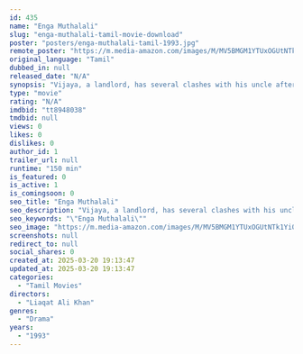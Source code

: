 ```yaml
---
id: 435
name: "Enga Muthalali"
slug: "enga-muthalali-tamil-movie-download"
poster: "posters/enga-muthalali-tamil-1993.jpg"
remote_poster: "https://m.media-amazon.com/images/M/MV5BMGM1YTUxOGUtNTk1Yi00OTY3LWI3OGUtZjQzNjA0YmMyNzNkXkEyXkFqcGdeQXVyMjA4OTI5NDQ@._V1_SX300.jpg"
original_language: "Tamil"
dubbed_in: null
released_date: "N/A"
synopsis: "Vijaya, a landlord, has several clashes with his uncle after he sends his cousin to jail for killing a farmer. He falls in love with Kalyani, but has to overcome the hurdles created by his uncle."
type: "movie"
rating: "N/A"
imdbid: "tt8948038"
tmdbid: null
views: 0
likes: 0
dislikes: 0
author_id: 1
trailer_url: null
runtime: "150 min"
is_featured: 0
is_active: 1
is_comingsoon: 0
seo_title: "Enga Muthalali"
seo_description: "Vijaya, a landlord, has several clashes with his uncle after he sends his cousin to jail for killing a farmer. He falls in love with Kalyani, but has to overcome the hurdles created by his uncle."
seo_keywords: "\"Enga Muthalali\""
seo_image: "https://m.media-amazon.com/images/M/MV5BMGM1YTUxOGUtNTk1Yi00OTY3LWI3OGUtZjQzNjA0YmMyNzNkXkEyXkFqcGdeQXVyMjA4OTI5NDQ@._V1_SX300.jpg"
screenshots: null
redirect_to: null
social_shares: 0
created_at: 2025-03-20 19:13:47
updated_at: 2025-03-20 19:13:47
categories:
  - "Tamil Movies"
directors:
  - "Liaqat Ali Khan"
genres:
  - "Drama"
years:
  - "1993"
---
```


